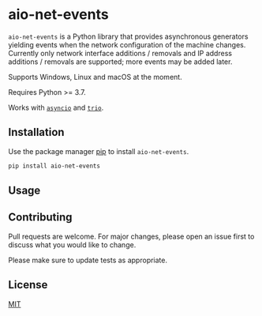 # aio-net-events

`aio-net-events` is a Python library that provides asynchronous generators
yielding events when the network configuration of the machine changes.
Currently only network interface additions / removals and IP address additions /
removals are supported; more events may be added later.

Supports Windows, Linux and macOS at the moment.

Requires Python >= 3.7.

Works with [`asyncio`](https://docs.python.org/3/library/asyncio.html) and
[`trio`](https://trio.readthedocs.io/en/stable/).

## Installation

Use the package manager [pip](https://pip.pypa.io/en/stable/) to install
`aio-net-events`.

```bash
pip install aio-net-events
```

## Usage

## Contributing

Pull requests are welcome. For major changes, please open an issue first to
discuss what you would like to change.

Please make sure to update tests as appropriate.

## License

[MIT](https://choosealicense.com/licenses/mit/)
